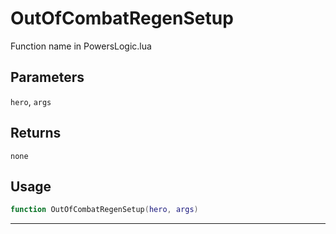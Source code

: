 # OutOfCombatRegenSetup
Function name in PowersLogic.lua
## Parameters
`hero`, `args`
## Returns
`none`
## Usage
```lua
function OutOfCombatRegenSetup(hero, args)
```
---
